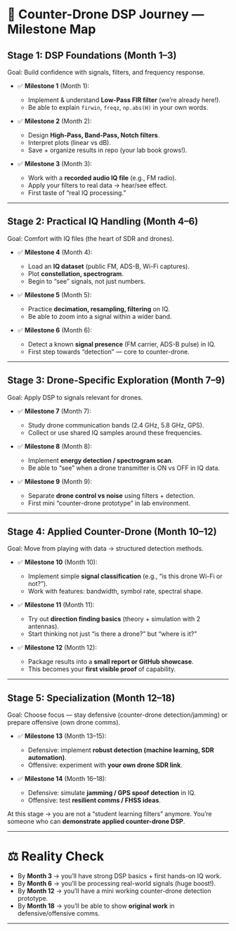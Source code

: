 # 🎯 Counter-Drone DSP Journey — Milestone Map

## **Stage 1: DSP Foundations (Month 1–3)**

Goal: Build confidence with signals, filters, and frequency response.

* ✅ **Milestone 1** (Month 1):

  * Implement & understand **Low-Pass FIR filter** (we’re already here!).
  * Be able to explain `firwin`, `freqz`, `np.abs(H)` in your own words.

* ✅ **Milestone 2** (Month 2):

  * Design **High-Pass, Band-Pass, Notch filters**.
  * Interpret plots (linear vs dB).
  * Save + organize results in repo (your lab book grows!).

* ✅ **Milestone 3** (Month 3):

  * Work with a **recorded audio IQ file** (e.g., FM radio).
  * Apply your filters to real data → hear/see effect.
  * First taste of “real IQ processing.”

---

## **Stage 2: Practical IQ Handling (Month 4–6)**

Goal: Comfort with IQ files (the heart of SDR and drones).

* ✅ **Milestone 4** (Month 4):

  * Load an **IQ dataset** (public FM, ADS-B, Wi-Fi captures).
  * Plot **constellation, spectrogram**.
  * Begin to “see” signals, not just numbers.

* ✅ **Milestone 5** (Month 5):

  * Practice **decimation, resampling, filtering** on IQ.
  * Be able to zoom into a signal within a wider band.

* ✅ **Milestone 6** (Month 6):

  * Detect a known **signal presence** (FM carrier, ADS-B pulse) in IQ.
  * First step towards “detection” — core to counter-drone.

---

## **Stage 3: Drone-Specific Exploration (Month 7–9)**

Goal: Apply DSP to signals relevant for drones.

* ✅ **Milestone 7** (Month 7):

  * Study drone communication bands (2.4 GHz, 5.8 GHz, GPS).
  * Collect or use shared IQ samples around these frequencies.

* ✅ **Milestone 8** (Month 8):

  * Implement **energy detection / spectrogram scan**.
  * Be able to “see” when a drone transmitter is ON vs OFF in IQ data.

* ✅ **Milestone 9** (Month 9):

  * Separate **drone control vs noise** using filters + detection.
  * First mini “counter-drone prototype” in lab environment.

---

## **Stage 4: Applied Counter-Drone (Month 10–12)**

Goal: Move from playing with data → structured detection methods.

* ✅ **Milestone 10** (Month 10):

  * Implement simple **signal classification** (e.g., “is this drone Wi-Fi or not?”).
  * Work with features: bandwidth, symbol rate, spectral shape.

* ✅ **Milestone 11** (Month 11):

  * Try out **direction finding basics** (theory + simulation with 2 antennas).
  * Start thinking not just “is there a drone?” but “where is it?”

* ✅ **Milestone 12** (Month 12):

  * Package results into a **small report or GitHub showcase**.
  * This becomes your **first visible proof** of capability.

---

## **Stage 5: Specialization (Month 12–18)**

Goal: Choose focus — stay defensive (counter-drone detection/jamming) or prepare offensive (own drone comms).

* ✅ **Milestone 13** (Month 13–15):

  * Defensive: implement **robust detection (machine learning, SDR automation)**.
  * Offensive: experiment with **your own drone SDR link**.

* ✅ **Milestone 14** (Month 16–18):

  * Defensive: simulate **jamming / GPS spoof detection** in IQ.
  * Offensive: test **resilient comms / FHSS ideas**.

At this stage → you are not a “student learning filters” anymore. You’re someone who can **demonstrate applied counter-drone DSP**.

---

# ⚖️ Reality Check

* By **Month 3** → you’ll have strong DSP basics + first hands-on IQ work.
* By **Month 6** → you’ll be processing real-world signals (huge boost!).
* By **Month 12** → you’ll have a mini working counter-drone detection prototype.
* By **Month 18** → you’ll be able to show **original work** in defensive/offensive comms.

---
